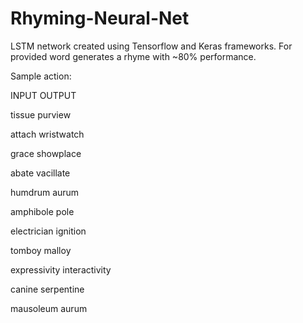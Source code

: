 # Rhyming-Neural-Net
LSTM network created using Tensorflow and Keras frameworks.
For provided word generates a rhyme with ~80% performance.


Sample action:

INPUT   OUTPUT

tissue	purview

attach	wristwatch

grace	showplace

abate	vacillate

humdrum	aurum

amphibole	pole

electrician	ignition

tomboy	malloy

expressivity	interactivity

canine	serpentine

mausoleum	aurum
